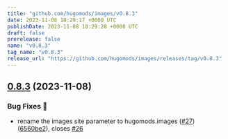 ```yaml
---
title: "github.com/hugomods/images/v0.8.3"
date: 2023-11-08 18:29:17 +0000 UTC
publishDate: 2023-11-08 18:29:28 +0000 UTC
draft: false
prerelease: false
name: "v0.8.3"
tag_name: "v0.8.3"
release_url: "https://github.com/hugomods/images/releases/tag/v0.8.3"
---
```


## [0.8.3](https://github.com/hugomods/images/compare/v0.8.2...v0.8.3) (2023-11-08)


### Bug Fixes 🐞

* rename the images site parameter to hugomods.images ([#27](https://github.com/hugomods/images/issues/27)) ([6560be2](https://github.com/hugomods/images/commit/6560be2b3cc1c97bec805c19628db965062171ec)), closes [#26](https://github.com/hugomods/images/issues/26)
